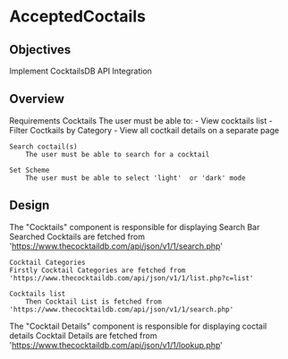 # AcceptedCoctails

## Objectives
Implement CocktailsDB API Integration

## Overview

Requirements
    Cocktails
        The user must be able to:
            - View cocktails list
            - Filter Coctkails by Category
            - View all coctkail details on a separate page

    Search coctail(s)
        The user must be able to search for a cocktail

    Set Scheme
        The user must be able to select 'light'  or 'dark' mode

## Design

The "Cocktails" component is responsible for displaying
    Search Bar
        Searched Cocktails are fetched from 'https://www.thecocktaildb.com/api/json/v1/1/search.php'

    Cocktail Categories
    Firstly Cocktail Categories are fetched from 'https://www.thecocktaildb.com/api/json/v1/1/list.php?c=list'

    Cocktails list
        Then Cocktail List is fetched from 'https://www.thecocktaildb.com/api/json/v1/1/search.php'

The "Cocktail Details" component is responsible for displaying coctail details
    Cocktail Details are fetched from 'https://www.thecocktaildb.com/api/json/v1/1/lookup.php'

